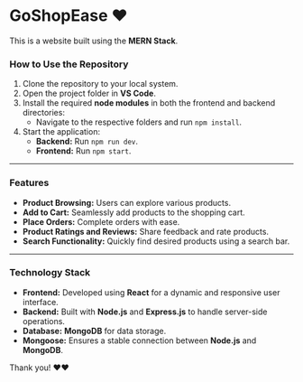# **GoShopEase** ❤️  
This is a website built using the **MERN Stack**.

### **How to Use the Repository**  
1. Clone the repository to your local system.  
2. Open the project folder in **VS Code**.  
3. Install the required **node modules** in both the frontend and backend directories:  
   - Navigate to the respective folders and run `npm install`.  
4. Start the application:  
   - **Backend:** Run `npm run dev`.  
   - **Frontend:** Run `npm start`.

---

### **Features**  
- **Product Browsing:** Users can explore various products.  
- **Add to Cart:** Seamlessly add products to the shopping cart.  
- **Place Orders:** Complete orders with ease.  
- **Product Ratings and Reviews:** Share feedback and rate products.  
- **Search Functionality:** Quickly find desired products using a search bar.  

---

### **Technology Stack**  
- **Frontend:** Developed using **React** for a dynamic and responsive user interface.  
- **Backend:** Built with **Node.js** and **Express.js** to handle server-side operations.  
- **Database:** **MongoDB** for data storage.  
- **Mongoose:** Ensures a stable connection between **Node.js** and **MongoDB**.

Thank you! ❤️❤️  
